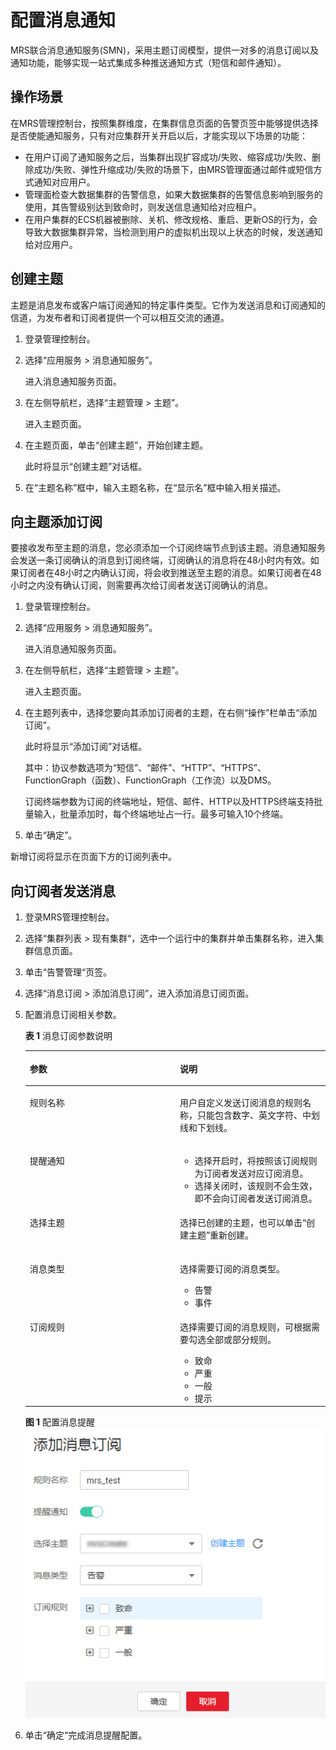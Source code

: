 # 配置消息通知<a name="ZH-CN_TOPIC_0173178273"></a>

MRS联合消息通知服务\(SMN\)，采用主题订阅模型，提供一对多的消息订阅以及通知功能，能够实现一站式集成多种推送通知方式（短信和邮件通知）。

## 操作场景<a name="section4424935411854"></a>

在MRS管理控制台，按照集群维度，在集群信息页面的告警页签中能够提供选择是否使能通知服务，只有对应集群开关开启以后，才能实现以下场景的功能：

-   在用户订阅了通知服务之后，当集群出现扩容成功/失败、缩容成功/失败、删除成功/失败、弹性升缩成功/失败的场景下，由MRS管理面通过邮件或短信方式通知对应用户。
-   管理面检查大数据集群的告警信息，如果大数据集群的告警信息影响到服务的使用，其告警级别达到致命时，则发送信息通知给对应租户。
-   在用户集群的ECS机器被删除、关机、修改规格、重启、更新OS的行为，会导致大数据集群异常，当检测到用户的虚拟机出现以上状态的时候，发送通知给对应用户。

## 创建主题<a name="section2769747914132"></a>

主题是消息发布或客户端订阅通知的特定事件类型。它作为发送消息和订阅通知的信道，为发布者和订阅者提供一个可以相互交流的通道。

1.  登录管理控制台。
2.  选择“应用服务 \> 消息通知服务”。

    进入消息通知服务页面。

3.  在左侧导航栏，选择“主题管理 \> 主题”。

    进入主题页面。

4.  在主题页面，单击“创建主题”，开始创建主题。

    此时将显示“创建主题”对话框。

5.  在“主题名称”框中，输入主题名称，在“显示名”框中输入相关描述。

## 向主题添加订阅<a name="section186691424145018"></a>

要接收发布至主题的消息，您必须添加一个订阅终端节点到该主题。消息通知服务会发送一条订阅确认的消息到订阅终端，订阅确认的消息将在48小时内有效。如果订阅者在48小时之内确认订阅，将会收到推送至主题的消息。如果订阅者在48小时之内没有确认订阅，则需要再次给订阅者发送订阅确认的消息。

1.  登录管理控制台。
2.  选择“应用服务 \> 消息通知服务”。

    进入消息通知服务页面。

3.  在左侧导航栏，选择“主题管理 \> 主题”。

    进入主题页面。

4.  在主题列表中，选择您要向其添加订阅者的主题，在右侧“操作”栏单击“添加订阅”。

    此时将显示“添加订阅”对话框。

    其中：协议参数选项为“短信”、“邮件”、“HTTP”、“HTTPS”、FunctionGraph（函数）、FunctionGraph（工作流）以及DMS。

    订阅终端参数为订阅的终端地址，短信、邮件、HTTP以及HTTPS终端支持批量输入，批量添加时，每个终端地址占一行。最多可输入10个终端。


1.  单击“确定”。

新增订阅将显示在页面下方的订阅列表中。

## 向订阅者发送消息<a name="section17243947185015"></a>

1.  登录MRS管理控制台。
2.  选择“集群列表 \> 现有集群“，选中一个运行中的集群并单击集群名称，进入集群信息页面。
3.  单击“告警管理“页签。
4.  选择“消息订阅 \> 添加消息订阅”，进入添加消息订阅页面。
5.  配置消息订阅相关参数。

    **表 1**  消息订阅参数说明

    <a name="table7745024115015"></a>
    <table><thead align="left"><tr id="row14744124125013"><th class="cellrowborder" valign="top" width="50%" id="mcps1.2.3.1.1"><p id="p14744192415011"><a name="p14744192415011"></a><a name="p14744192415011"></a>参数</p>
    </th>
    <th class="cellrowborder" valign="top" width="50%" id="mcps1.2.3.1.2"><p id="p1744724195017"><a name="p1744724195017"></a><a name="p1744724195017"></a>说明</p>
    </th>
    </tr>
    </thead>
    <tbody><tr id="row6744162419509"><td class="cellrowborder" valign="top" width="50%" headers="mcps1.2.3.1.1 "><p id="p4744142419506"><a name="p4744142419506"></a><a name="p4744142419506"></a>规则名称</p>
    </td>
    <td class="cellrowborder" valign="top" width="50%" headers="mcps1.2.3.1.2 "><p id="p1774472495019"><a name="p1774472495019"></a><a name="p1774472495019"></a>用户自定义发送订阅消息的规则名称，只能包含数字、英文字符、中划线和下划线。</p>
    </td>
    </tr>
    <tr id="row674516249506"><td class="cellrowborder" valign="top" width="50%" headers="mcps1.2.3.1.1 "><p id="p17441924175012"><a name="p17441924175012"></a><a name="p17441924175012"></a>提醒通知</p>
    </td>
    <td class="cellrowborder" valign="top" width="50%" headers="mcps1.2.3.1.2 "><a name="ul274522415501"></a><a name="ul274522415501"></a><ul id="ul274522415501"><li>选择开启时，将按照该订阅规则为订阅者发送对应订阅消息。</li><li>选择关闭时，该规则不会生效，即不会向订阅者发送订阅消息。</li></ul>
    </td>
    </tr>
    <tr id="row074582465011"><td class="cellrowborder" valign="top" width="50%" headers="mcps1.2.3.1.1 "><p id="p974516244509"><a name="p974516244509"></a><a name="p974516244509"></a>选择主题</p>
    </td>
    <td class="cellrowborder" valign="top" width="50%" headers="mcps1.2.3.1.2 "><p id="p974522465019"><a name="p974522465019"></a><a name="p974522465019"></a>选择已创建的主题，也可以单击“创建主题”重新创建。</p>
    </td>
    </tr>
    <tr id="row13745102414504"><td class="cellrowborder" valign="top" width="50%" headers="mcps1.2.3.1.1 "><p id="p974562418509"><a name="p974562418509"></a><a name="p974562418509"></a>消息类型</p>
    </td>
    <td class="cellrowborder" valign="top" width="50%" headers="mcps1.2.3.1.2 "><p id="p5745142485016"><a name="p5745142485016"></a><a name="p5745142485016"></a>选择需要订阅的消息类型。</p>
    <a name="ul1174592410506"></a><a name="ul1174592410506"></a><ul id="ul1174592410506"><li>告警</li><li>事件</li></ul>
    </td>
    </tr>
    <tr id="row87451524185016"><td class="cellrowborder" valign="top" width="50%" headers="mcps1.2.3.1.1 "><p id="p1974582418501"><a name="p1974582418501"></a><a name="p1974582418501"></a>订阅规则</p>
    </td>
    <td class="cellrowborder" valign="top" width="50%" headers="mcps1.2.3.1.2 "><p id="p774512485014"><a name="p774512485014"></a><a name="p774512485014"></a>选择需要订阅的消息规则，可根据需要勾选全部或部分规则。</p>
    <a name="ul1274552411509"></a><a name="ul1274552411509"></a><ul id="ul1274552411509"><li>致命</li><li>严重</li><li>一般</li><li>提示</li></ul>
    </td>
    </tr>
    </tbody>
    </table>

    **图 1**  配置消息提醒<a name="fig1474511245502"></a>  
    ![](figures/配置消息提醒.png "配置消息提醒")

6.  单击“确定“完成消息提醒配置。

